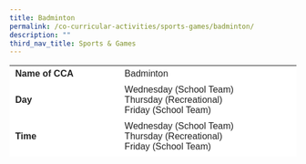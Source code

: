 ```yaml
---
title: Badminton
permalink: /co-curricular-activities/sports-games/badminton/
description: ""
third_nav_title: Sports & Games
---
```

<table style="box-sizing: inherit; border-collapse: collapse; border-spacing: 0px; max-width: 100%; color: rgb(34, 34, 34); font-family: &quot;Source Sans Pro&quot;, sans-serif; font-size: 16px; font-style: normal; font-variant-ligatures: normal; font-variant-caps: normal; font-weight: 400; letter-spacing: normal; orphans: 2; text-align: start; text-transform: none; white-space: normal; widows: 2; word-spacing: 0px; -webkit-text-stroke-width: 0px; background-color: rgb(255, 255, 255); text-decoration-thickness: initial; text-decoration-style: initial; text-decoration-color: initial; height: 161px; width: 792.225px;" border="0"><tbody style="box-sizing: inherit;"><tr style="box-sizing: inherit; background: rgb(255, 255, 255); height: 23px;"><td style="box-sizing: inherit; padding: 5px 10px; width: 283.737px; height: 23px;"><strong style="box-sizing: inherit; font-weight: 700;">Name of CCA<td style="box-sizing: inherit; padding: 5px 10px; width: 507.487px; height: 23px;">Badminton</strong></td></tr><tr style="box-sizing: inherit; background: rgb(255, 255, 255); height: 23px;"><td style="box-sizing: inherit; padding: 5px 10px; width: 283.737px; height: 23px;"><strong style="box-sizing: inherit; font-weight: 700;">Day</strong></td><td style="box-sizing: inherit; padding: 5px 10px; width: 507.487px; height: 23px;">Wednesday (School Team)<br>Thursday (Recreational)<br>Friday&nbsp;(School Team)<br style="box-sizing: inherit;"></td></tr><tr style="box-sizing: inherit; background: rgb(255, 255, 255); height: 23px;"><td style="box-sizing: inherit; padding: 5px 10px; width: 283.737px; height: 23px;"><strong style="box-sizing: inherit; font-weight: 700;">Time</strong></td><td style="box-sizing: inherit; padding: 5px 10px; width: 507.487px; height: 23px;">Wednesday (School Team)<br style="box-sizing: inherit;">Thursday (Recreational)<br style="box-sizing: inherit;">Friday&nbsp;(School Team)<br style="box-sizing: inherit;"></td></tr><tr style="box-sizing: inherit; background: rgb(255, 255, 255); height: 23px;"><td style="box-sizing: inherit; padding: 5px 10px; width: 283.737px; height: 23px;"><strong style="box-sizing: inherit; font-weight: 700;">Teachers-in-charge</strong></td><td style="box-sizing: inherit; padding: 5px 10px; width: 507.487px; height: 23px;">Mr Lim Kiat Siong (IC)<br>Mr Wong Soon Teck (IC)<br>Mrs Navelen<br>Mr Tan Ban Sun</td></tr><tr style="box-sizing: inherit; background: rgb(255, 255, 255); height: 23px;"><td style="box-sizing: inherit; padding: 5px 10px; width: 791.225px; height: 23px;" colspan="2">
	
<br>Currently, the badminton CCA consists of the recreation group and the school team. Both sessions are conducted by professional coaches engaged by the school.<p style="box-sizing: inherit; font-size: 1em;"><strong style="box-sizing: inherit; font-weight: 700;"><u style="box-sizing: inherit;">Recreation<br style="box-sizing: inherit;"></u></strong>We hope that the pupils in the recreation group will be equipped with the basic techniques and rules of the game.</p><ul style="box-sizing: inherit; list-style-type: disc;"><li style="box-sizing: inherit;">Basic handling of the badminton rackets</li><li style="box-sizing: inherit;">Understand the rules of the game</li><li style="box-sizing: inherit;">Serving of the shuttlecock</li><li style="box-sizing: inherit;">Basic footwork</li></ul><p style="box-sizing: inherit; font-size: 1em;"><strong style="box-sizing: inherit; font-weight: 700;"><u style="box-sizing: inherit;">School Team<br style="box-sizing: inherit;"></u></strong>The training is conducted by professional coaches engaged by the school.</p><p style="box-sizing: inherit; font-size: 1em;">We hope to develop teams that are capable of competing well in the National School Games.</p></td></tr></tbody></table>
